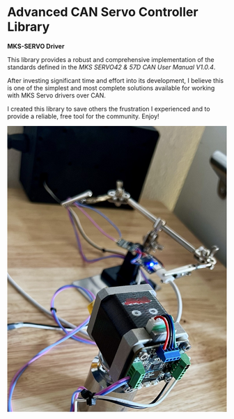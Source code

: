 # Advanced CAN Servo Controller Library  
**MKS-SERVO Driver**

This library provides a robust and comprehensive implementation of the standards defined in the *MKS SERVO42 & 57D CAN User Manual V1.0.4*.  

After investing significant time and effort into its development, I believe this is one of the simplest and most complete solutions available for working with MKS Servo drivers over CAN.  

I created this library to save others the frustration I experienced and to provide a reliable, free tool for the community. Enjoy!

![CAN Motor](https://raw.githubusercontent.com/RyLeeHarrison/Advanced_Can_Servo_Controller_Lib/refs/heads/main/MKS_SERVO.jpeg)

